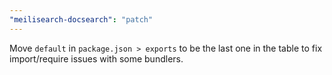 ```yaml
---
"meilisearch-docsearch": "patch"
---
```


Move `default` in `package.json > exports` to be the last one in the table to fix import/require issues with some bundlers.
